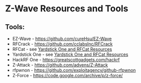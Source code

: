 # Z-Wave Resources and Tools

## Tools:
* EZ-Wave - https://github.com/cureHsu/EZ-Wave
* RFCrack - https://github.com/cclabsInc/RFCrack
* RFCat - see [Yardstick One and RFCat Resources](https://github.com/The-Art-of-Hacking/art-of-hacking/blob/master/wireless_resources/yardstick_one_rfcat.md)
* Yardstick One - see [Yardstick One and RFCat Resources](https://github.com/The-Art-of-Hacking/art-of-hacking/blob/master/wireless_resources/yardstick_one_rfcat.md)
* HackRF One - https://greatscottgadgets.com/hackrf
* Z-Attack - https://github.com/advens/Z-Attack
* rfpwnon - https://github.com/exploitagency/github-rfpwnon
* Z-Force - https://code.google.com/archive/p/z-force/
